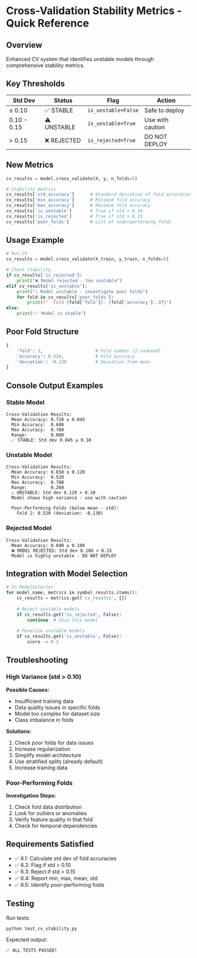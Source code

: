 # Cross-Validation Stability Metrics - Quick Reference

## Overview
Enhanced CV system that identifies unstable models through comprehensive stability metrics.

## Key Thresholds

| Std Dev | Status | Flag | Action |
|---------|--------|------|--------|
| ≤ 0.10 | ✅ STABLE | `is_unstable=False` | Safe to deploy |
| 0.10 - 0.15 | ⚠️ UNSTABLE | `is_unstable=True` | Use with caution |
| > 0.15 | ❌ REJECTED | `is_rejected=True` | DO NOT DEPLOY |

## New Metrics

```python
cv_results = model.cross_validate(X, y, n_folds=5)

# Stability metrics
cv_results['std_accuracy']      # Standard deviation of fold accuracies
cv_results['min_accuracy']      # Minimum fold accuracy
cv_results['max_accuracy']      # Maximum fold accuracy
cv_results['is_unstable']       # True if std > 0.10
cv_results['is_rejected']       # True if std > 0.15
cv_results['poor_folds']        # List of underperforming folds
```

## Usage Example

```python
# Run CV
cv_results = model.cross_validate(X_train, y_train, n_folds=5)

# Check stability
if cv_results['is_rejected']:
    print("❌ Model rejected - too unstable")
elif cv_results['is_unstable']:
    print("⚠️ Model unstable - investigate poor folds")
    for fold in cv_results['poor_folds']:
        print(f"  Fold {fold['fold']}: {fold['accuracy']:.3f}")
else:
    print("✅ Model is stable")
```

## Poor Fold Structure

```python
{
    'fold': 3,                    # Fold number (1-indexed)
    'accuracy': 0.520,            # Fold accuracy
    'deviation': -0.130           # Deviation from mean
}
```

## Console Output Examples

### Stable Model
```
Cross-Validation Results:
  Mean Accuracy: 0.720 ± 0.045
  Min Accuracy:  0.680
  Max Accuracy:  0.760
  Range:         0.080
  ✅ STABLE: Std dev 0.045 ≤ 0.10
```

### Unstable Model
```
Cross-Validation Results:
  Mean Accuracy: 0.650 ± 0.120
  Min Accuracy:  0.520
  Max Accuracy:  0.780
  Range:         0.260
  ⚠️ UNSTABLE: Std dev 0.120 > 0.10
  Model shows high variance - use with caution

  Poor-Performing Folds (below mean - std):
    Fold 2: 0.520 (deviation: -0.130)
```

### Rejected Model
```
Cross-Validation Results:
  Mean Accuracy: 0.600 ± 0.180
  ❌ MODEL REJECTED: Std dev 0.180 > 0.15
  Model is highly unstable - DO NOT DEPLOY
```

## Integration with Model Selection

```python
# In ModelSelector
for model_name, metrics in symbol_results.items():
    cv_results = metrics.get('cv_results', {})
    
    # Reject unstable models
    if cv_results.get('is_rejected', False):
        continue  # Skip this model
    
    # Penalize unstable models
    if cv_results.get('is_unstable', False):
        score -= 0.1
```

## Troubleshooting

### High Variance (std > 0.10)
**Possible Causes:**
- Insufficient training data
- Data quality issues in specific folds
- Model too complex for dataset size
- Class imbalance in folds

**Solutions:**
1. Check poor folds for data issues
2. Increase regularization
3. Simplify model architecture
4. Use stratified splits (already default)
5. Increase training data

### Poor-Performing Folds
**Investigation Steps:**
1. Check fold data distribution
2. Look for outliers or anomalies
3. Verify feature quality in that fold
4. Check for temporal dependencies

## Requirements Satisfied

- ✅ 6.1: Calculate std dev of fold accuracies
- ✅ 6.2: Flag if std > 0.10
- ✅ 6.3: Reject if std > 0.15
- ✅ 6.4: Report min, max, mean, std
- ✅ 6.5: Identify poor-performing folds

## Testing

Run tests:
```bash
python test_cv_stability.py
```

Expected output:
```
✅ ALL TESTS PASSED!
```
